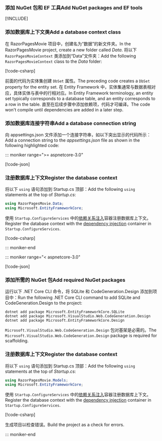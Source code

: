 <a name="dc"></a>

### <a name="add-nuget-packages-and-ef-tools"></a><span data-ttu-id="be360-101">添加 NuGet 包和 EF 工具</span><span class="sxs-lookup"><span data-stu-id="be360-101">Add NuGet packages and EF tools</span></span>

[!INCLUDE[](~/includes/add-EF-NuGet-SQLite-CLI.md)]

### <a name="add-a-database-context-class"></a><span data-ttu-id="be360-102">添加数据库上下文类</span><span class="sxs-lookup"><span data-stu-id="be360-102">Add a database context class</span></span>

<span data-ttu-id="be360-103">在 RazorPagesMovie 项目中，创建名为“数据”的新文件夹。</span><span class="sxs-lookup"><span data-stu-id="be360-103">In the RazorPagesMovie project, create a new folder called *Data*.</span></span> <span data-ttu-id="be360-104">将以下 `RazorPagesMovieContext` 类添加到“Data”文件夹：</span><span class="sxs-lookup"><span data-stu-id="be360-104">Add the following `RazorPagesMovieContext` class to the *Data* folder:</span></span>

[!code-csharp[](~/tutorials/razor-pages/razor-pages-start/sample/RazorPagesMovie30/Data/RazorPagesMovieContext.cs)]

<span data-ttu-id="be360-105">前面的代码为实体集创建 `DbSet` 属性。</span><span class="sxs-lookup"><span data-stu-id="be360-105">The preceding code creates a `DbSet` property for the entity set.</span></span> <span data-ttu-id="be360-106">在 Entity Framework 中，实体集通常与数据表相对应，具体实体与表中的行相对应。</span><span class="sxs-lookup"><span data-stu-id="be360-106">In Entity Framework terminology, an entity set typically corresponds to a database table, and an entity corresponds to a row in the table.</span></span> <span data-ttu-id="be360-107">直至在后续步骤中添加依赖项，代码才可编译。</span><span class="sxs-lookup"><span data-stu-id="be360-107">The code won't compile until dependencies are added in a later step.</span></span>

<a name="cs"></a>

### <a name="add-a-database-connection-string"></a><span data-ttu-id="be360-108">添加数据库连接字符串</span><span class="sxs-lookup"><span data-stu-id="be360-108">Add a database connection string</span></span>

<span data-ttu-id="be360-109">向 appsettings.json 文件添加一个连接字符串，如以下突出显示的代码所示：</span><span class="sxs-lookup"><span data-stu-id="be360-109">Add a connection string to the *appsettings.json* file as shown in the following highlighted code:</span></span>

::: moniker range=">= aspnetcore-3.0"

[!code-json[](~/tutorials/razor-pages/razor-pages-start/sample/RazorPagesMovie30/appsettings_SQLite.json?highlight=10-12)]

<a name="reg"></a>

### <a name="register-the-database-context"></a><span data-ttu-id="be360-110">注册数据库上下文</span><span class="sxs-lookup"><span data-stu-id="be360-110">Register the database context</span></span>

<span data-ttu-id="be360-111">将以下 `using` 语句添加到 Startup.cs 顶部：</span><span class="sxs-lookup"><span data-stu-id="be360-111">Add the following `using` statements at the top of *Startup.cs*:</span></span>

```csharp
using RazorPagesMovie.Data;
using Microsoft.EntityFrameworkCore;
```

<span data-ttu-id="be360-112">使用 `Startup.ConfigureServices` 中的[依赖关系注入](xref:fundamentals/dependency-injection)容器注册数据库上下文。</span><span class="sxs-lookup"><span data-stu-id="be360-112">Register the database context with the [dependency injection](xref:fundamentals/dependency-injection) container in `Startup.ConfigureServices`.</span></span>

[!code-csharp[](~/tutorials/razor-pages/razor-pages-start/sample/RazorPagesMovie30/Startup.cs?name=snippet_UseSqlite&highlight=11-12)]

::: moniker-end

::: moniker range="< aspnetcore-3.0"

[!code-json[](~/tutorials/razor-pages/razor-pages-start/sample/RazorPagesMovie/appsettings_SQLite.json?highlight=8-9)]

### <a name="add-required-nuget-packages"></a><span data-ttu-id="be360-113">添加所需的 NuGet 包</span><span class="sxs-lookup"><span data-stu-id="be360-113">Add required NuGet packages</span></span>

<span data-ttu-id="be360-114">运行以下 .NET Core CLI 命令，将 SQLite 和 CodeGeneration.Design 添加到项目中：</span><span class="sxs-lookup"><span data-stu-id="be360-114">Run the following .NET Core CLI command to add SQLite and CodeGeneration.Design to the project:</span></span>

```dotnetcli
dotnet add package Microsoft.EntityFrameworkCore.SQLite
dotnet add package Microsoft.VisualStudio.Web.CodeGeneration.Design
dotnet add package Microsoft.EntityFrameworkCore.Design
```

<span data-ttu-id="be360-115">`Microsoft.VisualStudio.Web.CodeGeneration.Design` 包对基架是必需的。</span><span class="sxs-lookup"><span data-stu-id="be360-115">The `Microsoft.VisualStudio.Web.CodeGeneration.Design` package is required for scaffolding.</span></span>

<a name="reg"></a>

### <a name="register-the-database-context"></a><span data-ttu-id="be360-116">注册数据库上下文</span><span class="sxs-lookup"><span data-stu-id="be360-116">Register the database context</span></span>

<span data-ttu-id="be360-117">将以下 `using` 语句添加到 Startup.cs 顶部：</span><span class="sxs-lookup"><span data-stu-id="be360-117">Add the following `using` statements at the top of *Startup.cs*:</span></span>

```csharp
using RazorPagesMovie.Models;
using Microsoft.EntityFrameworkCore;
```

<span data-ttu-id="be360-118">使用 `Startup.ConfigureServices` 中的[依赖关系注入](xref:fundamentals/dependency-injection)容器注册数据库上下文。</span><span class="sxs-lookup"><span data-stu-id="be360-118">Register the database context with the [dependency injection](xref:fundamentals/dependency-injection) container in `Startup.ConfigureServices`.</span></span>

[!code-csharp[](~/tutorials/razor-pages/razor-pages-start/sample/RazorPagesMovie22/Startup.cs?name=snippet_UseSqlite&highlight=11-12)]

<span data-ttu-id="be360-119">生成项目以检查错误。</span><span class="sxs-lookup"><span data-stu-id="be360-119">Build the project as a check for errors.</span></span>

::: moniker-end
